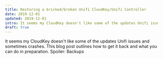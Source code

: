 ```yaml
---
title: Restoring a bricked/broken Unifi CloudKey/Unifi Controller
date: 2019-12-01
updated: 2019-12-01
intro: It seems my CloudKey doesn't like some of the updates Unifi issues and sometimes crashes. This blog post outlines how to get it back and what you can do in ...
draft: true
---
```


<p>It seems my CloudKey doesn't like some of the updates Unifi issues and sometimes crashes. This blog post outlines how to get it back and what you can do in preparation. Spoiler: Backups</p>